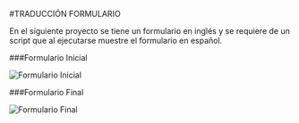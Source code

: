 #TRADUCCIÓN FORMULARIO

En el siguiente proyecto se tiene un formulario en inglés y se requiere de un script que al ejecutarse muestre el formulario en español.

###Formulario Inicial

![Formulario Inicial](http://i68.tinypic.com/5mmt6t.png)


###Formulario Final

![Formulario Final](http://i68.tinypic.com/2dhzgpu.png)